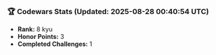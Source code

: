 ### 🏆 Codewars Stats (Updated: 2025-08-28 00:40:54 UTC)

- **Rank:** 8 kyu
- **Honor Points:** 3
- **Completed Challenges:** 1
